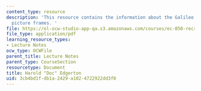 ```yaml
---
content_type: resource
description: 'This resource contains the information about the Galileo studies and
  picture frames. '
file: https://ol-ocw-studio-app-qa.s3.amazonaws.com/courses/ec-050-recreate-experiments-from-history-inform-the-future-from-the-past-galileo-january-iap-2010/3cb4bd1fdb1a2429a1024722922dd3f0_MITEC_050IAP10_lec01.pdf
file_type: application/pdf
learning_resource_types:
- Lecture Notes
ocw_type: OCWFile
parent_title: Lecture Notes
parent_type: CourseSection
resourcetype: Document
title: Harold "Doc" Edgerton
uid: 3cb4bd1f-db1a-2429-a102-4722922dd3f0
---
```

